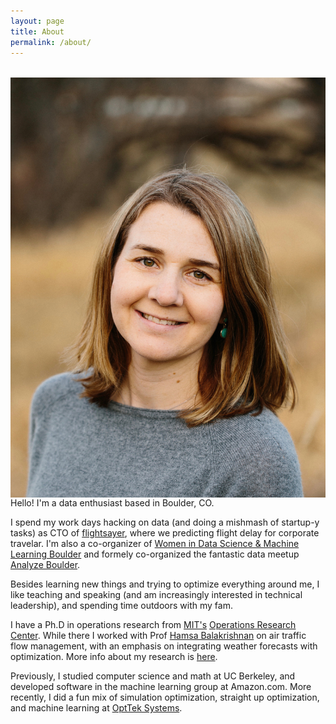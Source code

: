 ```yaml
---
layout: page
title: About
permalink: /about/
---
```

<img style="float: left; margin-top: 18px; margin-right: 20px; width: 54vh;" src="/images/diana_wlp.jpg"/>

Hello! I'm a data enthusiast based in Boulder, CO.

I spend my work days hacking on data (and doing a mishmash of startup-y tasks) as CTO of [flightsayer](https://flightsayer.com), where we predicting flight delay for corporate travelar. I'm also a co-organizer of [Women in Data Science & Machine Learning Boulder](https://www.meetup.com/Boulder-Women-in-Machine-Learning-and-Data-Science/) and formely co-organized the fantastic data meetup [Analyze Boulder](http://http://www.meetup.com/Analyze-Boulder/).

Besides learning new things and trying to optimize everything around me, I like teaching and speaking (and am increasingly interested in technical leadership), and spending time outdoors with my fam.

I have a Ph.D in operations research from [MIT's](http://www.mit.edu) [Operations Research Center](http://www.mit.edu/~orc/). While there I worked with Prof [Hamsa Balakrishnan](http://web.mit.edu/hamsa/www/) on air traffic flow management, with an emphasis on integrating weather forecasts with optimization. More info about my research is [here](/research/).

Previously, I studied computer science and math at UC Berkeley, and developed software in the machine learning group at Amazon.com. More recently, I did a fun mix of simulation optimization, straight up optimization, and machine learning at [OptTek Systems](http://opttek.com).
